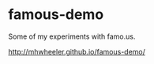famous-demo
===========

Some of my experiments with famo.us.

http://mhwheeler.github.io/famous-demo/
